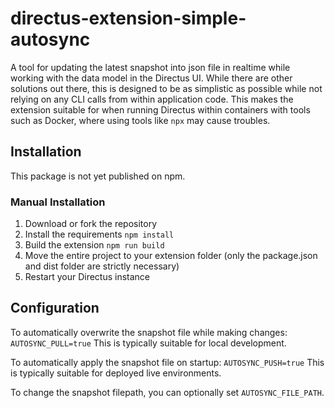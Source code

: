 # directus-extension-simple-autosync

A tool for updating the latest snapshot into json file in realtime while working with the data model in the Directus UI. While there are other solutions out there, this is designed to be as simplistic as possible while not relying on any CLI calls from within application code. This makes the extension suitable for when running Directus within containers with tools such as Docker, where using tools like `npx` may cause troubles.

## Installation

This package is not yet published on npm.

### Manual Installation

1. Download or fork the repository
2. Install the requirements
`npm install`
3. Build the extension
`npm run build`
4. Move the entire project to your extension folder (only the package.json and dist folder are strictly necessary)
5. Restart your Directus instance 

## Configuration
To automatically overwrite the snapshot file while making changes:
`AUTOSYNC_PULL=true`
This is typically suitable for local development.

To automatically apply the snapshot file on startup:
`AUTOSYNC_PUSH=true`
This is typically suitable for deployed live environments.

To change the snapshot filepath, you can optionally set `AUTOSYNC_FILE_PATH`.

### 